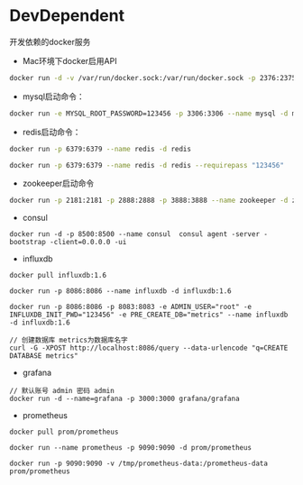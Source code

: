 # DevDependent
开发依赖的docker服务

- Mac环境下docker启用API

```bash
docker run -d -v /var/run/docker.sock:/var/run/docker.sock -p 2376:2375 bobrik/socat TCP4-LISTEN:2375,fork,reuseaddr UNIX-CONNECT:/var/run/docker.sock
```

- mysql启动命令：

```bash
docker run -e MYSQL_ROOT_PASSWORD=123456 -p 3306:3306 --name mysql -d mysql:5.7.20
```

- redis启动命令：

```bash
docker run -p 6379:6379 --name redis -d redis

docker run -p 6379:6379 --name redis -d redis --requirepass "123456"
```

- zookeeper启动命令

```bash
docker run -p 2181:2181 -p 2888:2888 -p 3888:3888 --name zookeeper -d zookeeper
```

- consul

```
docker run -d -p 8500:8500 --name consul  consul agent -server -bootstrap -client=0.0.0.0 -ui
```

- influxdb

```
docker pull influxdb:1.6

docker run -p 8086:8086 --name influxdb -d influxdb:1.6

docker run -p 8086:8086 -p 8083:8083 -e ADMIN_USER="root" -e INFLUXDB_INIT_PWD="123456" -e PRE_CREATE_DB="metrics" --name influxdb -d influxdb:1.6

// 创建数据库 metrics为数据库名字
curl -G -XPOST http://localhost:8086/query --data-urlencode "q=CREATE DATABASE metrics"

```

- grafana

```
// 默认账号 admin 密码 admin
docker run -d --name=grafana -p 3000:3000 grafana/grafana

```

- prometheus

```
docker pull prom/prometheus

docker run --name prometheus -p 9090:9090 -d prom/prometheus

docker run -p 9090:9090 -v /tmp/prometheus-data:/prometheus-data prom/prometheus

```
